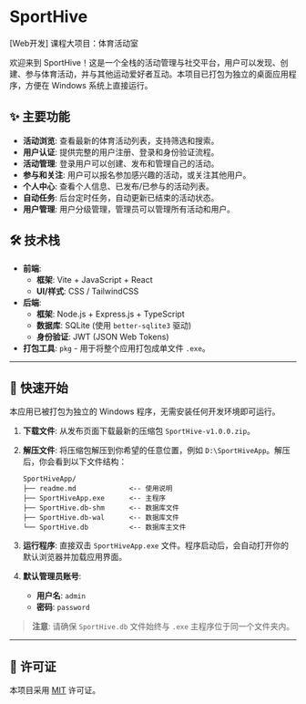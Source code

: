 # SportHive
[Web开发] 课程大项目：体育活动室

欢迎来到 SportHive！这是一个全栈的活动管理与社交平台，用户可以发现、创建、参与体育活动，并与其他运动爱好者互动。本项目已打包为独立的桌面应用程序，方便在 Windows 系统上直接运行。

## ✨ 主要功能

*   **活动浏览**: 查看最新的体育活动列表，支持筛选和搜索。
*   **用户认证**: 提供完整的用户注册、登录和身份验证流程。
*   **活动管理**: 登录用户可以创建、发布和管理自己的活动。
*   **参与和关注**: 用户可以报名参加感兴趣的活动，或关注其他用户。
*   **个人中心**: 查看个人信息、已发布/已参与的活动列表。
*   **自动任务**: 后台定时任务，自动更新已结束的活动状态。
*   **用户管理**: 用户分级管理，管理员可以管理所有活动和用户。

## 🛠️ 技术栈

*   **前端**:
    *   **框架**: Vite + JavaScript + React
    *   **UI/样式**: CSS / TailwindCSS 
*   **后端**:
    *   **框架**: Node.js + Express.js + TypeScript
    *   **数据库**: SQLite (使用 `better-sqlite3` 驱动)
    *   **身份验证**: JWT (JSON Web Tokens)
*   **打包工具**: `pkg` - 用于将整个应用打包成单文件 `.exe`。

---

## 🚀 快速开始

本应用已被打包为独立的 Windows 程序，无需安装任何开发环境即可运行。

1.  **下载文件**:
    从发布页面下载最新的压缩包 `SportHive-v1.0.0.zip`。

2.  **解压文件**:
    将压缩包解压到你希望的任意位置，例如 `D:\SportHiveApp`。解压后，你会看到以下文件结构：
    ```
    SportHiveApp/
    ├── readme.md             <-- 使用说明
    ├── SportHiveApp.exe      <-- 主程序
    ├── SportHive.db-shm      <-- 数据库文件
    ├── SportHive.db-wal      <-- 数据库文件
    └── SportHive.db          <-- 数据库主文件
    ```

3.  **运行程序**:
    直接双击 `SportHiveApp.exe` 文件。程序启动后，会自动打开你的默认浏览器并加载应用界面。

4.  **默认管理员账号**:
    *   **用户名**: `admin`
    *   **密码**: `password`

> **注意**: 请确保 `SportHive.db` 文件始终与 `.exe` 主程序位于同一个文件夹内。

---

## 📝 许可证

本项目采用 [MIT](LICENSE) 许可证。
